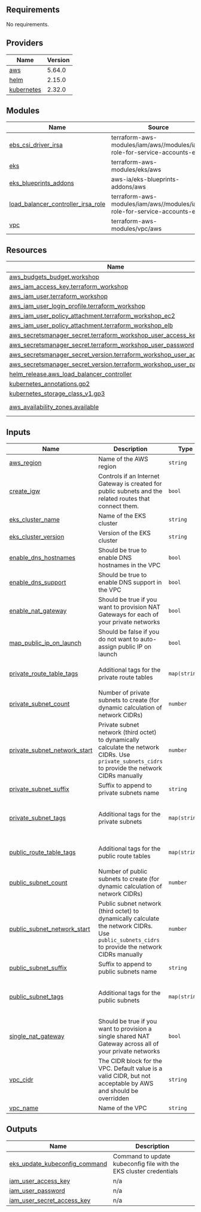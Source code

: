 <!-- BEGIN_TF_DOCS -->
## Requirements

No requirements.

## Providers

| Name | Version |
|------|---------|
| <a name="provider_aws"></a> [aws](#provider\_aws) | 5.64.0 |
| <a name="provider_helm"></a> [helm](#provider\_helm) | 2.15.0 |
| <a name="provider_kubernetes"></a> [kubernetes](#provider\_kubernetes) | 2.32.0 |

## Modules

| Name | Source | Version |
|------|--------|---------|
| <a name="module_ebs_csi_driver_irsa"></a> [ebs\_csi\_driver\_irsa](#module\_ebs\_csi\_driver\_irsa) | terraform-aws-modules/iam/aws//modules/iam-role-for-service-accounts-eks | ~> 5.44 |
| <a name="module_eks"></a> [eks](#module\_eks) | terraform-aws-modules/eks/aws | ~> 20.0 |
| <a name="module_eks_blueprints_addons"></a> [eks\_blueprints\_addons](#module\_eks\_blueprints\_addons) | aws-ia/eks-blueprints-addons/aws | ~> 1.16 |
| <a name="module_load_balancer_controller_irsa_role"></a> [load\_balancer\_controller\_irsa\_role](#module\_load\_balancer\_controller\_irsa\_role) | terraform-aws-modules/iam/aws//modules/iam-role-for-service-accounts-eks | ~> 5.44 |
| <a name="module_vpc"></a> [vpc](#module\_vpc) | terraform-aws-modules/vpc/aws | ~> 5.13 |

## Resources

| Name | Type |
|------|------|
| [aws_budgets_budget.workshop](https://registry.terraform.io/providers/hashicorp/aws/latest/docs/resources/budgets_budget) | resource |
| [aws_iam_access_key.terraform_workshop](https://registry.terraform.io/providers/hashicorp/aws/latest/docs/resources/iam_access_key) | resource |
| [aws_iam_user.terraform_workshop](https://registry.terraform.io/providers/hashicorp/aws/latest/docs/resources/iam_user) | resource |
| [aws_iam_user_login_profile.terraform_workshop](https://registry.terraform.io/providers/hashicorp/aws/latest/docs/resources/iam_user_login_profile) | resource |
| [aws_iam_user_policy_attachment.terraform_workshop_ec2](https://registry.terraform.io/providers/hashicorp/aws/latest/docs/resources/iam_user_policy_attachment) | resource |
| [aws_iam_user_policy_attachment.terraform_workshop_elb](https://registry.terraform.io/providers/hashicorp/aws/latest/docs/resources/iam_user_policy_attachment) | resource |
| [aws_secretsmanager_secret.terraform_workshop_user_access_key](https://registry.terraform.io/providers/hashicorp/aws/latest/docs/resources/secretsmanager_secret) | resource |
| [aws_secretsmanager_secret.terraform_workshop_user_password](https://registry.terraform.io/providers/hashicorp/aws/latest/docs/resources/secretsmanager_secret) | resource |
| [aws_secretsmanager_secret_version.terraform_workshop_user_access_key](https://registry.terraform.io/providers/hashicorp/aws/latest/docs/resources/secretsmanager_secret_version) | resource |
| [aws_secretsmanager_secret_version.terraform_workshop_user_password](https://registry.terraform.io/providers/hashicorp/aws/latest/docs/resources/secretsmanager_secret_version) | resource |
| [helm_release.aws_load_balancer_controller](https://registry.terraform.io/providers/hashicorp/helm/latest/docs/resources/release) | resource |
| [kubernetes_annotations.gp2](https://registry.terraform.io/providers/hashicorp/kubernetes/latest/docs/resources/annotations) | resource |
| [kubernetes_storage_class_v1.gp3](https://registry.terraform.io/providers/hashicorp/kubernetes/latest/docs/resources/storage_class_v1) | resource |
| [aws_availability_zones.available](https://registry.terraform.io/providers/hashicorp/aws/latest/docs/data-sources/availability_zones) | data source |

## Inputs

| Name | Description | Type | Default | Required |
|------|-------------|------|---------|:--------:|
| <a name="input_aws_region"></a> [aws\_region](#input\_aws\_region) | Name of the AWS region | `string` | `"us-east-1"` | no |
| <a name="input_create_igw"></a> [create\_igw](#input\_create\_igw) | Controls if an Internet Gateway is created for public subnets and the related routes that connect them. | `bool` | `true` | no |
| <a name="input_eks_cluster_name"></a> [eks\_cluster\_name](#input\_eks\_cluster\_name) | Name of the EKS cluster | `string` | `"terraform-workshop"` | no |
| <a name="input_eks_cluster_version"></a> [eks\_cluster\_version](#input\_eks\_cluster\_version) | Version of the EKS cluster | `string` | `"1.30"` | no |
| <a name="input_enable_dns_hostnames"></a> [enable\_dns\_hostnames](#input\_enable\_dns\_hostnames) | Should be true to enable DNS hostnames in the VPC | `bool` | `true` | no |
| <a name="input_enable_dns_support"></a> [enable\_dns\_support](#input\_enable\_dns\_support) | Should be true to enable DNS support in the VPC | `bool` | `true` | no |
| <a name="input_enable_nat_gateway"></a> [enable\_nat\_gateway](#input\_enable\_nat\_gateway) | Should be true if you want to provision NAT Gateways for each of your private networks | `bool` | `true` | no |
| <a name="input_map_public_ip_on_launch"></a> [map\_public\_ip\_on\_launch](#input\_map\_public\_ip\_on\_launch) | Should be false if you do not want to auto-assign public IP on launch | `bool` | `true` | no |
| <a name="input_private_route_table_tags"></a> [private\_route\_table\_tags](#input\_private\_route\_table\_tags) | Additional tags for the private route tables | `map(string)` | <pre>{<br>  "Tier": "private"<br>}</pre> | no |
| <a name="input_private_subnet_count"></a> [private\_subnet\_count](#input\_private\_subnet\_count) | Number of private subnets to create (for dynamic calculation of network CIDRs) | `number` | `3` | no |
| <a name="input_private_subnet_network_start"></a> [private\_subnet\_network\_start](#input\_private\_subnet\_network\_start) | Private subnet network (third octet) to dynamically calculate the network CIDRs. Use `private_subnets_cidrs` to provide the network CIDRs manually | `number` | `101` | no |
| <a name="input_private_subnet_suffix"></a> [private\_subnet\_suffix](#input\_private\_subnet\_suffix) | Suffix to append to private subnets name | `string` | `"private"` | no |
| <a name="input_private_subnet_tags"></a> [private\_subnet\_tags](#input\_private\_subnet\_tags) | Additional tags for the private subnets | `map(string)` | <pre>{<br>  "Tier": "private",<br>  "kubernetes.io/role/internal-elb": 1<br>}</pre> | no |
| <a name="input_public_route_table_tags"></a> [public\_route\_table\_tags](#input\_public\_route\_table\_tags) | Additional tags for the public route tables | `map(string)` | <pre>{<br>  "Tier": "public"<br>}</pre> | no |
| <a name="input_public_subnet_count"></a> [public\_subnet\_count](#input\_public\_subnet\_count) | Number of public subnets to create (for dynamic calculation of network CIDRs) | `number` | `3` | no |
| <a name="input_public_subnet_network_start"></a> [public\_subnet\_network\_start](#input\_public\_subnet\_network\_start) | Public subnet network (third octet) to dynamically calculate the network CIDRs. Use `public_subnets_cidrs` to provide the network CIDRs manually | `number` | `1` | no |
| <a name="input_public_subnet_suffix"></a> [public\_subnet\_suffix](#input\_public\_subnet\_suffix) | Suffix to append to public subnets name | `string` | `"public"` | no |
| <a name="input_public_subnet_tags"></a> [public\_subnet\_tags](#input\_public\_subnet\_tags) | Additional tags for the public subnets | `map(string)` | <pre>{<br>  "Tier": "public",<br>  "kubernetes.io/role/elb": 1<br>}</pre> | no |
| <a name="input_single_nat_gateway"></a> [single\_nat\_gateway](#input\_single\_nat\_gateway) | Should be true if you want to provision a single shared NAT Gateway across all of your private networks | `bool` | `true` | no |
| <a name="input_vpc_cidr"></a> [vpc\_cidr](#input\_vpc\_cidr) | The CIDR block for the VPC. Default value is a valid CIDR, but not acceptable by AWS and should be overridden | `string` | `"10.0.0.0/16"` | no |
| <a name="input_vpc_name"></a> [vpc\_name](#input\_vpc\_name) | Name of the VPC | `string` | `"terraform-workshop-vpc"` | no |

## Outputs

| Name | Description |
|------|-------------|
| <a name="output_eks_update_kubeconfig_command"></a> [eks\_update\_kubeconfig\_command](#output\_eks\_update\_kubeconfig\_command) | Command to update kubeconfig file with the EKS cluster credentials |
| <a name="output_iam_user_access_key"></a> [iam\_user\_access\_key](#output\_iam\_user\_access\_key) | n/a |
| <a name="output_iam_user_password"></a> [iam\_user\_password](#output\_iam\_user\_password) | n/a |
| <a name="output_iam_user_secret_access_key"></a> [iam\_user\_secret\_access\_key](#output\_iam\_user\_secret\_access\_key) | n/a |
<!-- END_TF_DOCS -->